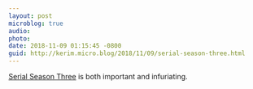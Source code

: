 ```yaml
---
layout: post
microblog: true
audio: 
photo: 
date: 2018-11-09 01:15:45 -0800
guid: http://kerim.micro.blog/2018/11/09/serial-season-three.html
---
```

[Serial Season Three](https://serialpodcast.org/) is both important and infuriating. 
